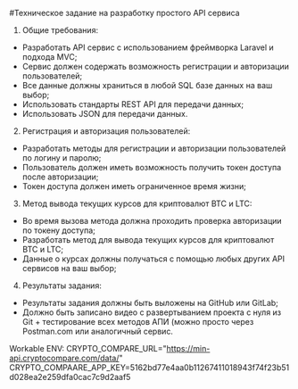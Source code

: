 #Техническое задание на разработку простого API сервиса

1. Общие требования:
- Разработать API сервис с использованием фреймворка Laravel и подхода MVC;
- Сервис должен содержать возможность регистрации и авторизации пользователей;
- Все данные должны храниться в любой SQL базе данных на ваш выбор;
- Использовать стандарты REST API для передачи данных;
- Использовать JSON для передачи данных.
2. Регистрация и авторизация пользователей:
- Разработать методы для регистрации и авторизации пользователей по логину и паролю;
- Пользователь должен иметь возможность получить токен доступа после авторизации;
- Токен доступа должен иметь ограниченное время жизни;
3. Метод вывода текущих курсов для криптовалют BTC и LTC:
- Во время вызова метода должна проходить проверка авторизации по токену доступа;
- Разработать метод для вывода текущих курсов для криптовалют BTC и LTC;
- Данные о курсах должны получаться с помощью любых других API сервисов на ваш выбор;
4. Результаты задания:
- Результаты задания должны быть выложены на GitHub или GitLab;
- Должно быть записано видео с развертыванием проекта с нуля из Git + тестирование всех методов АПИ (можно просто через Postman.com или аналогичный сервис.

Workable ENV: 
CRYPTO_COMPARE_URL="https://min-api.cryptocompare.com/data/"
CRYPTO_COMPAARE_APP_KEY=5162bd77e4aa0b11267411018943f74f23b51d028ea2e259dfa0cac7c9d2aaf5
